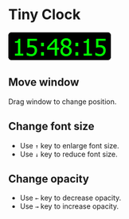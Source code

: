 # Tiny Clock
![Tiny Clock](img/ui.png)

## Move window
Drag window to change position.

## Change font size
- Use `↑` key to enlarge font size.
- Use `↓` key to reduce font size.

## Change opacity
- Use `←` key to decrease opacity.
- Use `→` key to increase opacity.

